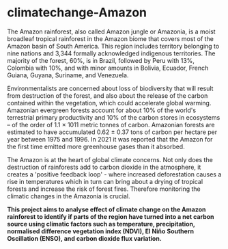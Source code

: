 # climatechange-Amazon
The Amazon rainforest, also called Amazon jungle or Amazonia, is a moist broadleaf tropical rainforest in the Amazon biome that covers most of the Amazon basin of South America. This region includes territory belonging to nine nations and 3,344 formally acknowledged indigenous territories. The majority of the forest, 60%, is in Brazil, followed by Peru with 13%, Colombia with 10%, and with minor amounts in Bolivia, Ecuador, French Guiana, Guyana, Suriname, and Venezuela.

Environmentalists are concerned about loss of biodiversity that will result from destruction of the forest, and also about the release of the carbon contained within the vegetation, which could accelerate global warming. Amazonian evergreen forests account for about 10% of the world's terrestrial primary productivity and 10% of the carbon stores in ecosystems – of the order of 1.1 × 1011 metric tonnes of carbon. Amazonian forests are estimated to have accumulated 0.62 ± 0.37 tons of carbon per hectare per year between 1975 and 1996. In 2021 it was reported that the Amazon for the first time emitted more greenhouse gases than it absorbed.

The Amazon is at the heart of global climate concerns. Not only does the destruction of rainforests add to carbon dioxide in the atmosphere, it creates a 'positive feedback loop' - where increased deforestation causes a rise in temperatures which in turn can bring about a drying of tropical forests and increase the risk of forest fires. Therefore monitoring the climatic changes in the Amazonia is crucial.

**This project aims to analyse effect of climate change on the Amazon rainforest to identify if parts of the region have turned into a net carbon source using climatic factors such as temperature, precipitation, normalised difference vegetation index (NDVI), El Niño Southern Oscillation (ENSO), and carbon dioxide flux variation.**
